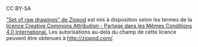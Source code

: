 CC BY-SA

["Set of raw drawings" de Ziopod](https://github.com/ziopod/Travaux-pratiques/tree/master/Graphic%20design/01%20-%20Raster%20to%20vector) est mis à disposition selon les termes de la [licence Creative Commons Attribution - Partage dans les Mêmes Conditions 4.0 International.](http://creativecommons.org/licenses/by-sa/4.0/)
Les autorisations au-delà du champ de cette licence peuvent être obtenues à <http://ziopod.com/>.
